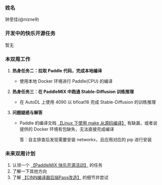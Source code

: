 ### 姓名

钟至佳(@nizne9)

### 开发中的快乐开源任务

暂无

### 本双周工作

1. **热身任务二：拉取 Paddle 代码，完成本地编译**

   - 使用本地 Docker 环境进行 Paddle(CPU) 的编译

2. **热身任务三：在 PaddleMIX 中跑通 Stable-Diffusion 训练推理**

   - 在 AutoDL 上使用 4090 以 bfloat16 完成 Stable-Diffusion 的训练推理

3. **问题疑惑与解答**

   - Paddle 的编译文档 [【Linux 下使用 make 从源码编译】](https://www.paddlepaddle.org.cn/documentation/docs/zh/install/compile/linux-compile-by-make.html) 有缺漏，或者说提供的 Docker 环境有包缺失，无法直接完成编译

     答：自主排查后发现需要安装 networkx，且应用对应的 pip 进行安装


### 未来双周计划

1. 认领一个  [【PaddleMIX 快乐开源活动】](https://github.com/PaddlePaddle/PaddleMIX/issues/787) 的任务
2. 了解一下其他方向
3. 了解 [【CINN编译器后端Pass改造】](https://github.com/PaddlePaddle/Paddle/issues/69639) 的细节并尝试

